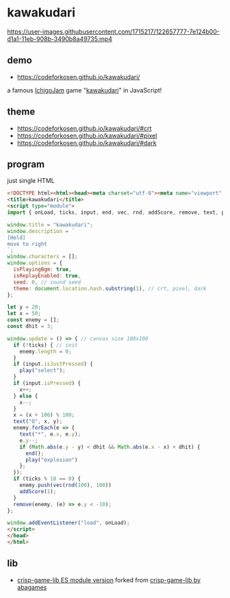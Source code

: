 # kawakudari
 
https://user-images.githubusercontent.com/1715217/122657777-7e124b00-d1a1-11eb-908b-3490b8a49735.mp4

## demo

- https://codeforkosen.github.io/kawakudari/

a famous [IchigoJam](https://ichigojam.net/) game "[kawakudari](https://ichigojam.github.io/print/ja/KAWAKUDARI.html)" in JavaScript!

## theme

- https://codeforkosen.github.io/kawakudari/#crt
- https://codeforkosen.github.io/kawakudari/#pixel
- https://codeforkosen.github.io/kawakudari/#dark

## program

just single HTML
```html
<!DOCTYPE html><html><head><meta charset="utf-8"><meta name="viewport" content="width=device-width">
<title>kawakudari</title>
<script type="module">
import { onLoad, ticks, input, end, vec, rnd, addScore, remove, text, play } from "https://taisukef.github.io/crisp-game-lib/es/main.js";

window.title = "kawakudari";
window.description = `
[Hold]
move to right
`;
window.characters = [];
window.options = {
  isPlayingBgm: true,
  isReplayEnabled: true,
  seed: 0, // sound seed
  theme: document.location.hash.substring(1), // crt, pixel, dark
};

let y = 20;
let x = 50;
const enemy = [];
const dhit = 3;

window.update = () => { // canvas size 100x100
  if (!ticks) { // init
    enemy.length = 0;
  }
  if (input.isJustPressed) {
    play("select");
  }
  if (input.isPressed) {
    x++;
  } else {
    x--;
  }
  x = (x + 100) % 100;
  text("O", x, y);
  enemy.forEach(e => {
    text("*", e.x, e.y);
    e.y--;
    if (Math.abs(e.y - y) < dhit && Math.abs(e.x - x) < dhit) {
      end();
      play("explosion")
    };
  });
  if (ticks % 10 == 0) {
    enemy.push(vec(rnd(100), 100))
    addScore(1);
  }
  remove(enemy, (e) => e.y < -10);
};

window.addEventListener("load", onLoad);
</script>
</head>
</html>
 ```

## lib

- [crisp-game-lib ES module version](https://github.com/taisukef/crisp-game-lib) forked from [crisp-game-lib by abagames](https://github.com/abagames/crisp-game-lib)
